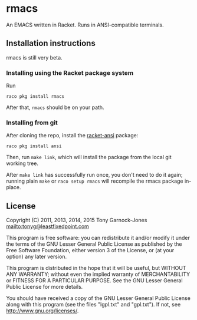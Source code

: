 # rmacs

An EMACS written in Racket. Runs in ANSI-compatible terminals.

## Installation instructions

rmacs is still very beta.

### Installing using the Racket package system

Run

    raco pkg install rmacs

After that, `rmacs` should be on your path.

### Installing from git

After cloning the repo, install the
[racket-ansi](https://github.com/tonyg/racket-ansi) package:

    raco pkg install ansi

Then, run `make link`, which will install the package from the local
git working tree.

After `make link` has successfully run once, you don't need to do it
again; running plain `make` or `raco setup rmacs` will recompile the
rmacs package in-place.

## License

Copyright (C) 2011, 2013, 2014, 2015 Tony Garnock-Jones <mailto:tonyg@leastfixedpoint.com>

This program is free software: you can redistribute it and/or modify
it under the terms of the GNU Lesser General Public License as
published by the Free Software Foundation, either version 3 of the
License, or (at your option) any later version.

This program is distributed in the hope that it will be useful, but
WITHOUT ANY WARRANTY; without even the implied warranty of
MERCHANTABILITY or FITNESS FOR A PARTICULAR PURPOSE. See the GNU
Lesser General Public License for more details.

You should have received a copy of the GNU Lesser General Public
License along with this program (see the files "lgpl.txt" and
"gpl.txt"). If not, see <http://www.gnu.org/licenses/>.
